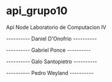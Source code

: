 # api_grupo10
 Api Node Laboratorio de Computacion IV


---------- Daniel D'Onofrio ----------

---------- Gabriel Ponce ----------

---------- Galo Santopietro ----------

---------- Pedro Weyland ----------



